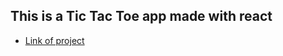 ## This is a Tic Tac Toe app made with react

- [Link of project](https://tic-tac-toe-app-with-react.netlify.app/)
